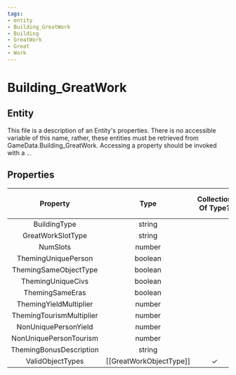 ```yaml
---
tags:
- entity
- Building_GreatWork
- Building
- GreatWork
- Great
- Work
---
```

# Building_GreatWork
## Entity
This file is a description of an Entity's properties. There is no accessible variable of this name, rather, these entities must be retrieved from GameData.Building_GreatWork. Accessing a property should be invoked with a `.`.
## Properties
|	Property	|	Type	|	Collection Of Type?	|	May Be Nil?	|	Default	|	References	|	Key	|	Notes	|
|	:-:	|	:-:	|	:-:	|	:-:	|	:-:	|	:-:	|	:-:	|	-:	|
|	BuildingType	|	string	|		|		|		|	[[Building]].BuildingType	|		|	|
|	GreatWorkSlotType	|	string	|		|		|		|	[[GreatWorkSlotType]].GreatWorkSlotType	|		|	|
|	NumSlots	|	number	|		|		|	1	|		|		|	|
|	ThemingUniquePerson	|	boolean	|		|		|	0	|		|		|	|
|	ThemingSameObjectType	|	boolean	|		|		|	0	|		|		|	|
|	ThemingUniqueCivs	|	boolean	|		|		|	0	|		|		|	|
|	ThemingSameEras	|	boolean	|		|		|	0	|		|		|	|
|	ThemingYieldMultiplier	|	number	|		|		|	0	|		|		|	|
|	ThemingTourismMultiplier	|	number	|		|		|	0	|		|		|	|
|	NonUniquePersonYield	|	number	|		|		|	0	|		|		|	|
|	NonUniquePersonTourism	|	number	|		|		|	0	|		|		|	|
|	ThemingBonusDescription	|	string	|		|	✓	|		|		|		|	|
|	ValidObjectTypes	|	[[GreatWorkObjectType]]	|	✓	|	✓	|		|		|		|	|
